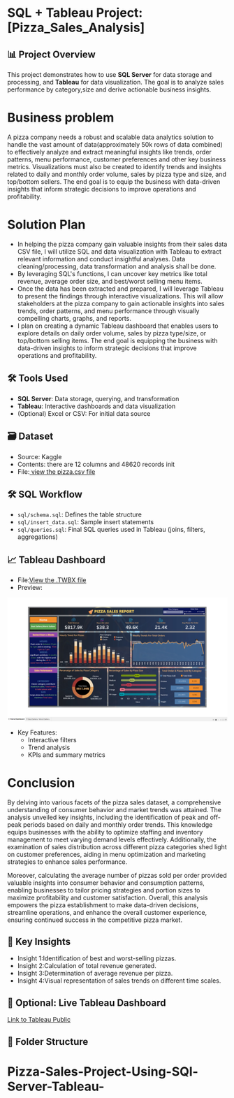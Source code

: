 # SQL + Tableau Project: [Pizza_Sales_Analysis]

## 📊 Project Overview
This project demonstrates how to use **SQL Server** for data storage and processing, and **Tableau** for data visualization. The goal is to analyze sales performance by category,size and derive actionable business insights.

# Business problem
A pizza company needs a robust and scalable data analytics solution to handle the vast amount of data(approximately 50k rows of data combined) to effectively analyze and extract meaningful insights like trends, order patterns, menu performance, customer preferences and other key business metrics. Visualizations must also be created to identify trends and insights related to daily and monthly order volume, sales by pizza type and size, and top/bottom sellers. The end goal is to equip the business with data-driven insights that inform strategic decisions to improve operations and profitability.

# Solution Plan
  + In helping the pizza company gain valuable insights from their sales data CSV file, I will utilize SQL and data visualization with Tableau to extract relevant information and conduct insightful analyses.
    Data cleaning/processing, data transformation and analysis shall be done.
  + By leveraging SQL's functions, I can uncover key metrics like total revenue, average order size, and best/worst selling menu items.
  + Once the data has been extracted and prepared, I will leverage Tableau to present the findings through interactive visualizations. This will allow stakeholders at the pizza company to gain actionable 
    insights 
    into sales trends, order patterns, and menu performance through visually compelling charts, graphs, and reports.
  + I plan on creating a dynamic Tableau dashboard that enables users to explore details on daily order volume, sales by pizza type/size, or top/bottom selling items. The end goal is equipping the business with 
    data-driven insights to inform strategic decisions that improve operations and profitability.
## 🛠️ Tools Used
- **SQL Server**: Data storage, querying, and transformation
- **Tableau**: Interactive dashboards and data visualization
- (Optional) Excel or CSV: For initial data source

## 🗃️ Dataset
- Source: Kaggle
- Contents: there are 12 columns and 48620 records init
- File:[ view the pizza.csv file](https://github.com/Nayankoparkar/Pizza-Sales-Project-Using-SQl-Server-Tableau-/blob/main/pizza_sales.csv)

## 🛠️ SQL Workflow
- `sql/schema.sql`: Defines the table structure
- `sql/insert_data.sql`: Sample insert statements
- `sql/queries.sql`: Final SQL queries used in Tableau (joins, filters, aggregations)

## 📈 Tableau Dashboard
- File:[View the .TWBX file](https://github.com/Nayankoparkar/Pizza-Sales-Project-Using-SQl-Server-Tableau-/blob/main/Pizza%20Sales%20Report.twbx)
- Preview:

![Dashboard Screenshot](https://github.com/Nayankoparkar/Pizza-Sales-Project-Using-SQl-Server-Tableau-/blob/main/Screenshot%20(119).png)

- Key Features:
  - Interactive filters
  - Trend analysis
  - KPIs and summary metrics
# Conclusion 
By delving into various facets of the pizza sales dataset, a comprehensive understanding of consumer behavior and market trends was attained. The analysis unveiled key insights, including the identification of peak and off-peak periods based on daily and monthly order trends. This knowledge equips businesses with the ability to optimize staffing and inventory management to meet varying demand levels effectively. Additionally, the examination of sales distribution across different pizza categories shed light on customer preferences, aiding in menu optimization and marketing strategies to enhance sales performance.

Moreover, calculating the average number of pizzas sold per order provided valuable insights into consumer behavior and consumption patterns, enabling businesses to tailor pricing strategies and portion sizes to maximize profitability and customer satisfaction. Overall, this analysis empowers the pizza establishment to make data-driven decisions, streamline operations, and enhance the overall customer experience, ensuring continued success in the competitive pizza market.

## 📌 Key Insights
- Insight 1:Identification of best and worst-selling pizzas.
- Insight 2:Calculation of total revenue generated.
- Insight 3:Determination of average revenue per pizza.
- Insight 4:Visual representation of sales trends on different time scales.


## 🔗 Optional: Live Tableau Dashboard
[Link to Tableau Public](https://public.tableau.com/...)

## 📂 Folder Structure
# Pizza-Sales-Project-Using-SQl-Server-Tableau-
